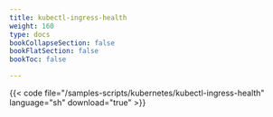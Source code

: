 ```yaml
---
title: kubectl-ingress-health
weight: 160
type: docs
bookCollapseSection: false
bookFlatSection: false
bookToc: false

---
```


{{< code file="/samples-scripts/kubernetes/kubectl-ingress-health" language="sh" download="true" >}}
